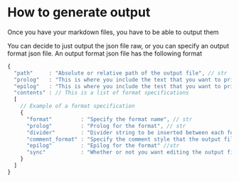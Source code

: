 # How to generate output

Once you have your markdown files, you have to be able to output them

You can decide to just output the json file raw, or you can specify an output format json file.
An output format json file has the following format
```javascript
{
  "path"     : "Absolute or relative path of the output file", // str
  "prolog"   : "This is where you include the text that you want to print at the top of the file", // str
  "epilog"   : "This is where you include the test that you want to print at the bottom of the file", // str
  "contents" : // This is a list of format specifications
  [
    // Example of a format specification
    {
      "format"         : "Specify the format name", // str
      "prolog"         : "Prolog for the format", // str
      "divider"        : "Divider string to be inserted between each format" // str
      "comment_format" : "Specify the comment style that the output file has, so that the actual output hides the hash and everything. This string should include @!content!@ to specify where the commented text should go. For example, in c it would be \/\/@!content!@" // str
      "epilog"         : "Epilog for the format" //str
      "sync"           : "Whether or not you want editing the output file to make changes to the original definition."  // ** bool
    }
  ]
}
```

